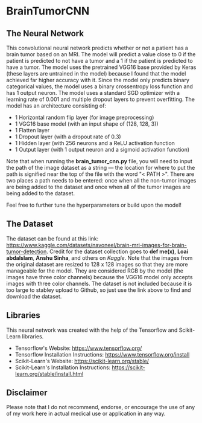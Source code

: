 # BrainTumorCNN

## The Neural Network
This convolutional neural network predicts whether or not a patient has a brain tumor based on an MRI. The model will predict a value close to 0 if the patient is predicted to not have a tumor and a 1 if the patient is predicted to have a tumor. The model uses the pretrained VGG16 base provided by Keras (these layers are untrained in the model) because I found that the model achieved far higher accuracy with it. Since the model only predicts binary categorical values, the model uses a binary crossentropy loss function and has 1 output neuron. The model uses a standard SGD optimizer with a learning rate of 0.001 and multiple dropout layers to prevent overfitting. The model has an architecture consisting of:
- 1 Horizontal random flip layer (for image preprocessing)
- 1 VGG16 base model (with an input shape of (128, 128, 3))
- 1 Flatten layer
- 1 Dropout layer (with a dropout rate of 0.3)
- 1 Hidden layer (with 256 neurons and a ReLU activation function
- 1 Output layer (with 1 output neuron and a sigmoid activation function)

Note that when running the **brain_tumor_cnn.py** file, you will need to input the path of the image dataset as a string — the location for where to put the path is signified near the top of the file with the word "< PATH >". There are two places a path needs to be entered: once when all the non-tumor images are being added to the dataset and once when all of the tumor images are being added to the dataset.

Feel free to further tune the hyperparameters or build upon the model!

## The Dataset
The dataset can be found at this link: https://www.kaggle.com/datasets/navoneel/brain-mri-images-for-brain-tumor-detection. Credit for the dataset collection goes to **def me(x)**, **Loai abdalslam**, **Anshu Sinha**, and others on *Kaggle*. Note that the images from the original dataset are resized to 128 x 128 images so that they are more manageable for the model. They are considered RGB by the model (the images have three color channels) because the VGG16 model only accepts images with three color channels. The dataset is not included because it is too large to stabley upload to Github, so just use the link above to find and download the dataset.

## Libraries
This neural network was created with the help of the Tensorflow and Scikit-Learn libraries.
- Tensorflow's Website: https://www.tensorflow.org/
- Tensorflow Installation Instructions: https://www.tensorflow.org/install
- Scikit-Learn's Website: https://scikit-learn.org/stable/
- Scikit-Learn's Installation Instructions: https://scikit-learn.org/stable/install.html

## Disclaimer
Please note that I do not recommend, endorse, or encourage the use of any of my work here in actual medical use or application in any way. 
